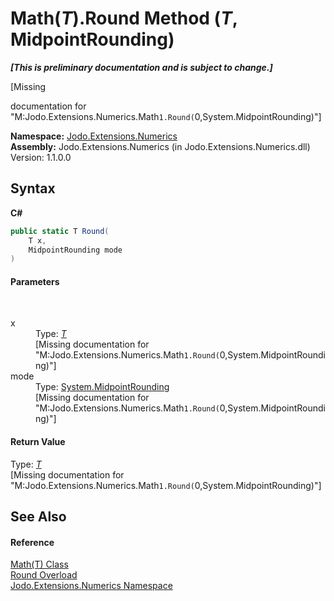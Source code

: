 # Math(*T*).Round Method (*T*, MidpointRounding)
 _**\[This is preliminary documentation and is subject to change.\]**_

\[Missing <summary> documentation for "M:Jodo.Extensions.Numerics.Math`1.Round(`0,System.MidpointRounding)"\]

**Namespace:**&nbsp;<a href="N_Jodo_Extensions_Numerics">Jodo.Extensions.Numerics</a><br />**Assembly:**&nbsp;Jodo.Extensions.Numerics (in Jodo.Extensions.Numerics.dll) Version: 1.1.0.0

## Syntax

**C#**<br />
``` C#
public static T Round(
	T x,
	MidpointRounding mode
)
```


#### Parameters
&nbsp;<dl><dt>x</dt><dd>Type: <a href="T_Jodo_Extensions_Numerics_Math_1">*T*</a><br />\[Missing <param name="x"/> documentation for "M:Jodo.Extensions.Numerics.Math`1.Round(`0,System.MidpointRounding)"\]</dd><dt>mode</dt><dd>Type: <a href="https://docs.microsoft.com/dotnet/api/system.midpointrounding" target="_blank" rel="noopener noreferrer">System.MidpointRounding</a><br />\[Missing <param name="mode"/> documentation for "M:Jodo.Extensions.Numerics.Math`1.Round(`0,System.MidpointRounding)"\]</dd></dl>

#### Return Value
Type: <a href="T_Jodo_Extensions_Numerics_Math_1">*T*</a><br />\[Missing <returns> documentation for "M:Jodo.Extensions.Numerics.Math`1.Round(`0,System.MidpointRounding)"\]

## See Also


#### Reference
<a href="T_Jodo_Extensions_Numerics_Math_1">Math(T) Class</a><br /><a href="Overload_Jodo_Extensions_Numerics_Math_1_Round">Round Overload</a><br /><a href="N_Jodo_Extensions_Numerics">Jodo.Extensions.Numerics Namespace</a><br />